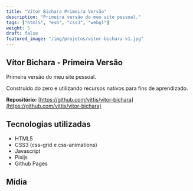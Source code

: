 ```yaml
---
title: "Vítor Bichara Primeira Versão"
description: "Primeira versão do meu site pessoal."
tags: ["html5", "es6", "css3", "webgl"]
weight: 5
draft: false
featured_image: "/img/projetos/vitor-bichara-v1.jpg"
---
```


## Vítor Bichara - Primeira Versão

Primeira versão do meu site pessoal.

Construído do zero e utilizando recursos nativos para fins de aprendizado.

**Repositório:** [https://github.com/vittis/vitor-bichara](https://github.com/vittis/vitor-bichara)

## Tecnologias utilizadas

* HTML5
* CSS3 (css-grid e css-animations)
* Javascript
* Pixijs
* Github Pages

## Mídia

